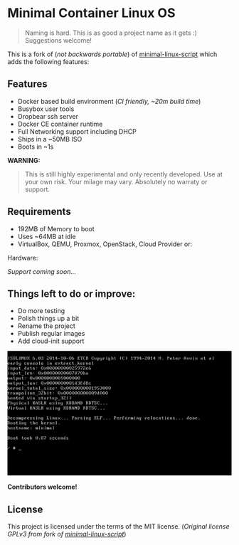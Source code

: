 # Minimal Container Linux OS

> Naming is hard. This is as good a project name as it gets :)
> Suggestions welcome!

This is a fork of (*not backwards portable*) of [minimal-linux-script](https://github.com/ivandavidov/minimal-linux-script)
which adds the following features:

## Features

* Docker based build environment (*CI friendly, ~20m build time*)
* Busybox user tools
* Dropbear ssh server
* Docker CE container runtime
* Full Networking support including DHCP
* Ships in a ~50MB ISO
* Boots in ~1s

**WARNING:**

> This is still highly experimental and only recently developed.
> Use at your own risk. Your milage may vary.
> Absolutely no warraty or support.

## Requirements

* 192MB of Memory to boot
* Uses ~64MB at idle
* VirtualBox, QEMU, Proxmox, OpenStack, Cloud Provider or:

Hardware:

*Support coming soon...*

## Things left to do or improve:

* Do more testing
* Polish things up a bit
* Rename the project
* Publish regular images
* Add cloud-init support

![Screenshot](screenshot.png)

**Contributors welcome!**

## License

This project is licensed under the terms of the MIT license.
(*Original license  GPLv3 from fork of [minimal-linux-script](https://github.com/ivandavidov/minimal-linux-script)*)
